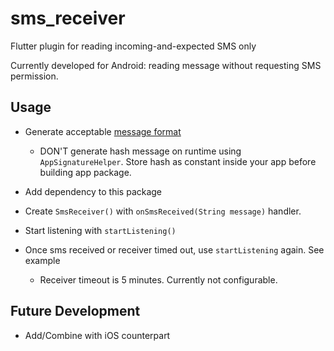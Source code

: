 # sms_receiver

Flutter plugin for reading incoming-and-expected SMS only

Currently developed for Android: reading message without requesting SMS permission.

## Usage

- Generate acceptable [message format](https://developers.google.com/identity/sms-retriever/verify)

  - DON'T generate hash message on runtime using `AppSignatureHelper`. Store hash as constant inside your app before building app package.

- Add dependency to this package

- Create `SmsReceiver()` with `onSmsReceived(String message)` handler.

- Start listening with `startListening()`

- Once sms received or receiver timed out, use `startListening` again. See example
  - Receiver timeout is 5 minutes. Currently not configurable.

## Future Development

- Add/Combine with iOS counterpart
